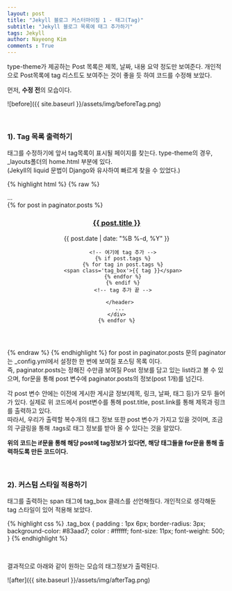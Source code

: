 ```yaml
---
layout: post
title: "Jekyll 블로그 커스터마이징 1 - 태그(Tag)"
subtitle: "Jekyll 블로그 목록에 태그 추가하기"
tags: Jekyll
author: Nayeong Kim
comments : True
---
```



type-theme가 제공하는 Post 목록은 제목, 날짜, 내용 요약 정도만 보여준다. 개인적으로 Post목록에 tag 리스트도 보여주는 것이 좋을 듯 하여 코드를 수정해 보았다.

먼저, **수정 전**의 모습이다.

![before]({{ site.baseurl }}/assets/img/beforeTag.png)

<br>

### 1). Tag 목록 출력하기

태그를 수정하기에 앞서 tag목록이 표시될 페이지를 찾는다. type-theme의 경우, _layouts폴더의 home.html 부분에 있다.
<br>
(Jekyll의 liquid 문법이 Django와 유사하여 빠르게 찾을 수 있었다.)

{% highlight html %}
{% raw %}

<div class="home">
  ...
  <div class="posts">
    {% for post in paginator.posts %}
    <div class="post-teaser">
      <header>   
        <h3 class='mb-0'>
          <a class="post-link" href="{{ post.url | relative_url }}">
            {{ post.title }}
          </a>
        </h3>
        <span class="meta">
          {{ post.date | date: "%B %-d, %Y" }}
        </span>

        <!-- 여기에 tag 추가 -->
        {% if post.tags %}
        {% for tag in post.tags %}
        <span class='tag_box'>{{ tag }}</span>
        {% endfor %}
        {% endif %}
        <!-- tag 추가 끝 -->
    
      </header>
      ...
    </div>
    {% endfor %}
  </div>
</div>
{% endraw %}
{% endhighlight %}
for post in paginator.posts 문의  paginator는 _config.yml에서 설정한 한 번에 보여질 포스팅 목록 이다. 
<br>
즉, paginator.posts는 정해진 수만큼 보여질 Post 정보를 담고 있는 list라고 볼 수 있으며, for문을 통해 post 변수에 paginator.posts의 정보(post 1개)를 넘긴다.

각 post 변수 안에는 이전에 게시한 게시글 정보(제목, 링크, 날짜, 태그 등)가 모두 들어가 있다. 실제로 위 코드에서 post변수를 통해 post.title, post.link를 통해 제목과 링크를 출력하고 있다.
<br>
따라서, 우리가 출력할 복수개의 태그 정보 또한 post 변수가 가지고 있을 것이며, 조금의 구글링을 통해 .tags로 태그 정보를 받아 올 수 있다는 것을 알았다.

**위의 코드는 if문을 통해 해당 post에 tag정보가 있다면, 해당 태그들을 for문을 통해 출력하도록 만든 코드이다.**

<br>

### 2). 커스텀 스타일 적용하기

태그를 출력하는 span 태그에 tag_box 클래스를 선언해줬다. 개인적으로 생각해둔 tag 스타일이 있어 적용해 보았다.

{% highlight css %}
.tag_box {
  padding : 1px 6px;
  border-radius: 3px;
  background-color: #83aad7;
  color : #ffffff;
  font-size: 11px;
  font-weight: 500;
}
{% endhighlight %}

<br>

결과적으로 아래와 같이 원하는 모습의 태그정보가 출력된다.

![after]({{ site.baseurl }}/assets/img/afterTag.png)

<br>

<br>



